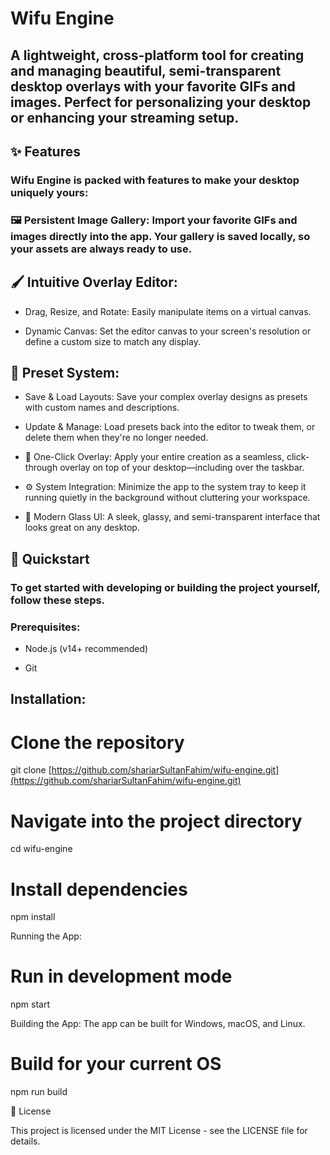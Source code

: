 # Wifu Engine

## A lightweight, cross-platform tool for creating and managing beautiful, semi-transparent desktop overlays with your favorite GIFs and images. Perfect for personalizing your desktop or enhancing your streaming setup.

## ✨ Features

### Wifu Engine is packed with features to make your desktop uniquely yours:

### 🖼️ Persistent Image Gallery: Import your favorite GIFs and images directly into the app. Your gallery is saved locally, so your assets are always ready to use.

## 🖌️ Intuitive Overlay Editor:

- Drag, Resize, and Rotate: Easily manipulate items on a virtual canvas.

- Dynamic Canvas: Set the editor canvas to your screen's resolution or define a custom size to match any display.

## 💾 Preset System:

- Save & Load Layouts: Save your complex overlay designs as presets with custom names and descriptions.

- Update & Manage: Load presets back into the editor to tweak them, or delete them when they're no longer needed.

- 🚀 One-Click Overlay: Apply your entire creation as a seamless, click-through overlay on top of your desktop—including over the taskbar.

- ⚙️ System Integration: Minimize the app to the system tray to keep it running quietly in the background without cluttering your workspace.

- 💎 Modern Glass UI: A sleek, glassy, and semi-transparent interface that looks great on any desktop.

## 🚀 Quickstart

### To get started with developing or building the project yourself, follow these steps.

### Prerequisites:

- Node.js (v14+ recommended)

- Git

## Installation:

# Clone the repository

git clone [https://github.com/shariarSultanFahim/wifu-engine.git](https://github.com/shariarSultanFahim/wifu-engine.git)

# Navigate into the project directory

cd wifu-engine

# Install dependencies

npm install

Running the App:

# Run in development mode

npm start

Building the App:
The app can be built for Windows, macOS, and Linux.

# Build for your current OS

npm run build

📄 License

This project is licensed under the MIT License - see the LICENSE file for details.


